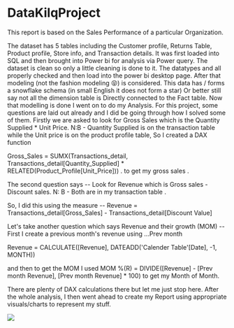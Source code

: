 # DataKilqProject



This report is based on the Sales Performance of a particular Organization.

The dataset has 5 tables including the Customer profile, Returns Table, Product profile, Store info, and Transaction details. It was first loaded into SQL and then brought into Power bi for analysis via Power query. The dataset is clean so only a little cleaning is done to it.
The datatypes and all properly checked and then load into the power bi desktop page. After that modeling (not the fashion modeling 😝) is considered. This data has / forms a snowflake schema (in small English it does not form a star) Or better still say not all the dimension table is Directly connected to the Fact table. Now that modelling is done I went on to do my Analysis.
For this project, some questions are laid out already and I did be going through how I solved some of them. 
Firstly we are asked to look for Gross Sales which is the Quantity Supplied * Unit Price. N:B - Quantity Supplied is on the transaction table while the Unit price is on the product profile table, So I created a DAX function 

Gross_Sales = SUMX(Transactions_detail, Transactions_detail[Quantity_Supplied] *  RELATED(Product_Profile[Unit_Price])) . to get my gross sales .

The second question says -- Look for Revenue which is Gross sales - Discount sales. N: B - Both are in my transaction table .

So, I did this using the measure -- Revenue = Transactions_detail[Gross_Sales] - Transactions_detail[Discount Value]

Let's take another question which says Revenue and their growth (MOM) -- First I create a previous month's revenue using ...Prev month 

Revenue = CALCULATE([Revenue], DATEADD('Calender Table'[Date], -1, MONTH))

and then to get the MOM I used      MOM %(R) = DIVIDE([Revenue] - [Prev month Revenue], [Prev month Revenue] * 100)
to get my Month of Month.

There are plenty of DAX calculations there but let me just stop here. After the whole analysis, I then went ahead to create my Report using appropriate visuals/charts to represent my stuff.


![](https://github.com/SaobanLateefat/Datakliq/blob/master/HomeDash.PNG)







